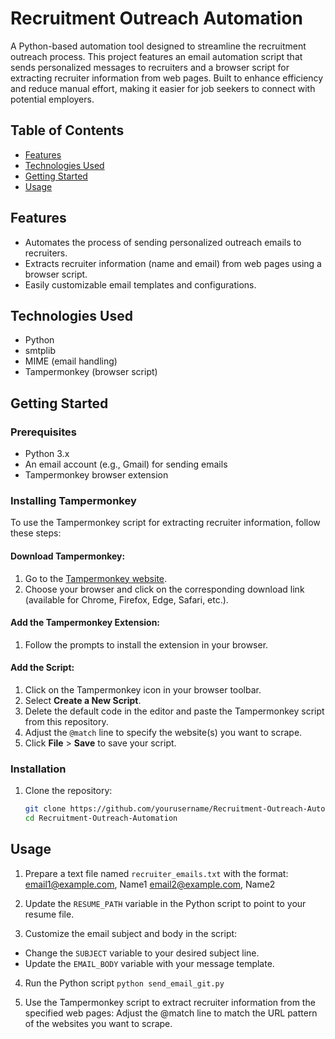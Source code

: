 # Recruitment Outreach Automation

A Python-based automation tool designed to streamline the recruitment outreach process. This project features an email automation script that sends personalized messages to recruiters and a browser script for extracting recruiter information from web pages. Built to enhance efficiency and reduce manual effort, making it easier for job seekers to connect with potential employers.

## Table of Contents

- [Features](#features)
- [Technologies Used](#technologies-used)
- [Getting Started](#getting-started)
- [Usage](#usage)

## Features

- Automates the process of sending personalized outreach emails to recruiters.
- Extracts recruiter information (name and email) from web pages using a browser script.
- Easily customizable email templates and configurations.

## Technologies Used

- Python
- smtplib
- MIME (email handling)
- Tampermonkey (browser script)

## Getting Started

### Prerequisites

- Python 3.x
- An email account (e.g., Gmail) for sending emails
- Tampermonkey browser extension

### Installing Tampermonkey

To use the Tampermonkey script for extracting recruiter information, follow these steps:

#### Download Tampermonkey:

1. Go to the [Tampermonkey website](https://www.tampermonkey.net/).
2. Choose your browser and click on the corresponding download link (available for Chrome, Firefox, Edge, Safari, etc.).

#### Add the Tampermonkey Extension:

1. Follow the prompts to install the extension in your browser.

#### Add the Script:

1. Click on the Tampermonkey icon in your browser toolbar.
2. Select **Create a New Script**.
3. Delete the default code in the editor and paste the Tampermonkey script from this repository.
4. Adjust the `@match` line to specify the website(s) you want to scrape.
5. Click **File** > **Save** to save your script.

### Installation

1. Clone the repository:
   ```bash
   git clone https://github.com/yourusername/Recruitment-Outreach-Automation.git
   cd Recruitment-Outreach-Automation

## Usage

1. Prepare a text file named `recruiter_emails.txt` with the format:
   email1@example.com, Name1 email2@example.com, Name2

2. Update the `RESUME_PATH` variable in the Python script to point to your resume file.

3. Customize the email subject and body in the script:
- Change the `SUBJECT` variable to your desired subject line.
- Update the `EMAIL_BODY` variable with your message template.

4. Run the Python script `python send_email_git.py`

5. Use the Tampermonkey script to extract recruiter information from the specified web pages:
   Adjust the @match line to match the URL pattern of the websites you want to scrape.
